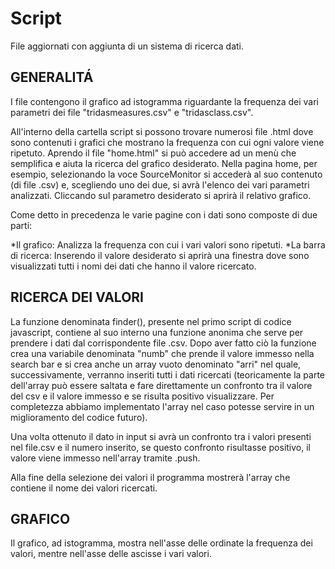 Script
=======

File aggiornati con aggiunta di un sistema di ricerca dati.

GENERALITÁ
----------

I file contengono il grafico ad istogramma riguardante la frequenza dei vari parametri dei file "tridasmeasures.csv" e "tridasclass.csv".

All'interno della cartella script si possono trovare numerosi file .html dove sono contenuti i grafici che mostrano la frequenza con cui ogni valore viene ripetuto.
Aprendo il file "home.html" si può accedere ad un menù che semplifica e aiuta la ricerca del grafico desiderato.
Nella pagina home, per esempio, selezionando la voce SourceMonitor si accederà al suo contenuto (di file .csv) e, scegliendo uno dei due, si avrà l'elenco dei vari parametri analizzati. Cliccando sul parametro desiderato si aprirà il relativo grafico.

Come detto in precedenza le varie pagine con i dati sono composte di due parti:

*Il grafico: Analizza la frequenza con cui i vari valori sono ripetuti.
*La barra di ricerca: Inserendo il valore desiderato si aprirà una finestra dove sono visualizzati tutti i nomi dei dati che hanno il valore ricercato.

RICERCA DEI VALORI
------------------

La funzione denominata finder(), presente nel primo script di codice javascript, contiene al suo interno una funzione anonima che serve per prendere i dati dal corrispondente file .csv. Dopo aver fatto ciò la funzione crea una variabile denominata "numb" che prende il valore immesso nella search bar e si crea anche un array vuoto denominato "arri" nel quale, successivamente, verranno inseriti tutti i dati ricercati (teoricamente la parte dell'array può essere saltata e fare direttamente un confronto tra il valore del csv e il valore immesso e se risulta positivo visualizzare. Per completezza abbiamo implementato l'array nel caso potesse servire in un miglioramento del codice futuro).

Una volta ottenuto il dato in input si avrà un confronto tra i valori presenti nel file.csv e il numero inserito, se questo confronto risultasse positivo, il valore viene immesso nell'array tramite .push.

Alla fine della selezione dei valori il programma mostrerà l'array che contiene il nome dei valori ricercati.

GRAFICO
-------

Il grafico, ad istogramma, mostra nell'asse delle ordinate la frequenza dei valori, mentre nell'asse delle ascisse i vari valori.
